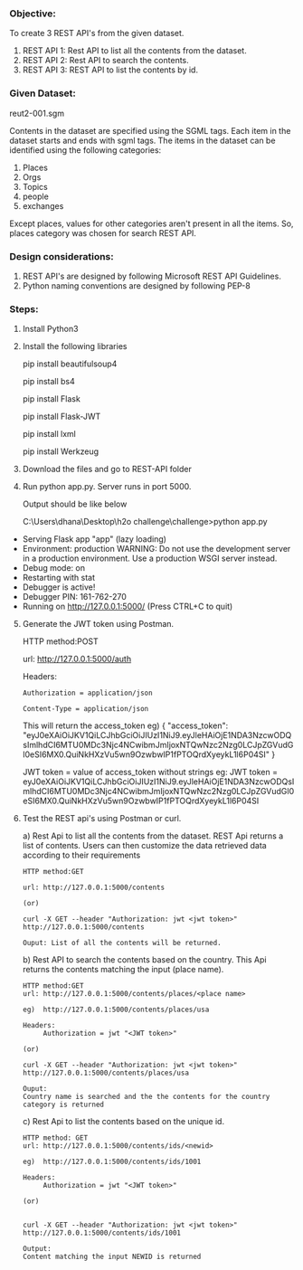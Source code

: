 ### Objective:
To create 3 REST API's from the given dataset.
1) REST API 1: Rest API to list all the contents from the dataset.
2) REST API 2: Rest API to search the contents.
3) REST API 3: REST API to list the contents by id.

### Given Dataset:
reut2-001.sgm

Contents in the dataset are specified using the SGML tags. Each item in the dataset starts and ends with sgml tags.
The items in the dataset can be identified using the following categories:
1) Places 
2) Orgs
3) Topics 
4) people
5) exchanges

Except places, values for other categories aren't present in all the items.
So, places category was chosen for search REST API. 

### Design considerations:
1) REST API's are designed by following Microsoft REST API Guidelines.
2) Python naming conventions are designed by following PEP-8

### Steps:
1) Install Python3

2) Install the following libraries
	
	pip install beautifulsoup4
	
	pip install bs4
	
	pip install Flask
	
	pip install Flask-JWT
	
	pip install lxml
	
	pip install Werkzeug
	
3) Download the files and go to REST-API folder

4) Run  python app.py. Server runs in port 5000.

	Output should be like below

	C:\Users\dhana\Desktop\h2o challenge\challenge>python app.py
 * Serving Flask app "app" (lazy loading)
 * Environment: production
   WARNING: Do not use the development server in a production environment.
   Use a production WSGI server instead.
 * Debug mode: on
 * Restarting with stat
 * Debugger is active!
 * Debugger PIN: 161-762-270
 * Running on http://127.0.0.1:5000/ (Press CTRL+C to quit)
 
 5) Generate the JWT token using Postman.
		
	HTTP method:POST
	
	url: http://127.0.0.1:5000/auth
	
	Headers: 
	
		Authorization = application/json
		
		Content-Type = application/json
		
	This will return the access_token
	eg) 
	{
    "access_token": "eyJ0eXAiOiJKV1QiLCJhbGciOiJIUzI1NiJ9.eyJleHAiOjE1NDA3NzcwODQsImlhdCI6MTU0MDc3Njc4NCwibmJmIjoxNTQwNzc2Nzg0LCJpZGVudGl0eSI6MX0.QuiNkHXzVu5wn9OzwbwIP1fPTOQrdXyeykL1l6P04SI"
	}
	
	JWT token = value of access_token without strings
	eg:
	JWT token = eyJ0eXAiOiJKV1QiLCJhbGciOiJIUzI1NiJ9.eyJleHAiOjE1NDA3NzcwODQsImlhdCI6MTU0MDc3Njc4NCwibmJmIjoxNTQwNzc2Nzg0LCJpZGVudGl0eSI6MX0.QuiNkHXzVu5wn9OzwbwIP1fPTOQrdXyeykL1l6P04SI
 
 6) Test the REST api's using Postman or curl.
 
	a) Rest Api to list all the contents from the dataset. REST Api returns a list of contents. Users can then customize the data retrieved data according to their requirements
	
		HTTP method:GET
		
		url: http://127.0.0.1:5000/contents   
		
		(or)
		
		curl -X GET --header "Authorization: jwt <jwt token>" http://127.0.0.1:5000/contents
		
		Ouput: List of all the contents will be returned.
		
	b) Rest API to search the contents based on the country. This Api returns the contents matching the input (place name).
	
		HTTP method:GET
		url: http://127.0.0.1:5000/contents/places/<place name>

		eg)  http://127.0.0.1:5000/contents/places/usa
		
		Headers:
			 Authorization = jwt "<JWT token>"
			 
		(or)
		
		curl -X GET --header "Authorization: jwt <jwt token>" http://127.0.0.1:5000/contents/places/usa
		
		Ouput:
		Country name is searched and the the contents for the country category is returned
			 
	c) Rest Api to list the contents based on the unique id.
		
		HTTP method: GET
		url: http://127.0.0.1:5000/contents/ids/<newid>
		
		eg)  http://127.0.0.1:5000/contents/ids/1001
		
		Headers:
			 Authorization = jwt "<JWT token>"
		
		(or)
		
		
		curl -X GET --header "Authorization: jwt <jwt token>" http://127.0.0.1:5000/contents/ids/1001
			 
		Output:
		Content matching the input NEWID is returned
			 
	
		
		
		
		


	


